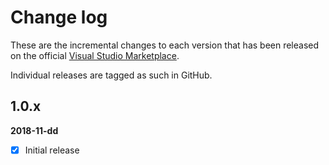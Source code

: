 [VSMarketplaceUrl]: https://marketplace.visualstudio.com/items?itemName=GregTrevellick.CleanArchitecture

# Change log

These are the incremental changes to each version that has been released on the official [Visual Studio Marketplace][VSMarketplaceUrl].

Individual releases are tagged as such in GitHub.

## 1.0.x
**2018-11-dd**
- [x] Initial release
